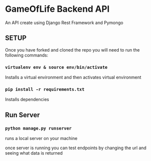 # GameOfLife Backend API
An API create using Django Rest Framework and Pymongo 

## SETUP

Once you have forked and cloned the repo you will need to run the following commands:

### `virtualenv env & source env/bin/activate` 

Installs a virtual environment and then activates virtual environment

### `pip install -r requirements.txt`

Installs dependencies

## Run Server

### `python manage.py runserver`

runs a local server on your machine

once server is running you can test endpoints by changing the url and seeing what data is returned

